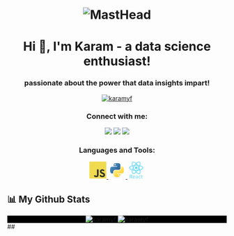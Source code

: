<h1 align="center">
  <img src="https://github.com/karamyf/about/blob/main/images/header.png" alt="MastHead">
</h1>

<h1 align="center">Hi 👋, I'm Karam - a data science enthusiast!</h1>
<h3 align="center">passionate about the power that data insights impart!</h3>

<p align="center">
  <a href="https://github.com/karamyf"><img src="https://komarev.com/ghpvc/?username=karamyf&label=Profile%20views&color=0e75b6&style=flat" alt="karamyf" /></a>
</p>

<h3 align="center">Connect with me:</h3>
<p align="center">
  <a href = "mailto:youssefkaram.office@gmail.com"><img src="https://img.shields.io/badge/-Gmail-%23333?style=for-the-badge&logo=gmail&logoColor=white" target="_blank"></a>
  <a href="https://www.linkedin.com/in/youssef-karam-674aba194/" target="_blank"><img src="https://img.shields.io/badge/-LinkedIn-%230077B5?style=for-the-badge&logo=linkedin&logoColor=white" target="_blank"></a>
  <a href="https://youssefkaram.me" target="_blank"><img src="https://img.shields.io/badge/-Website-%23333?style=for-the-badge&logo=globe&logoColor=white" target="_blank"></a>
</p>

<h3 align="center">Languages and Tools:</h3>
<p align="center">
  <a href="https://developer.mozilla.org/en-US/docs/Web/JavaScript" target="_blank" rel="noreferrer"> <img src="https://raw.githubusercontent.com/devicons/devicon/master/icons/javascript/javascript-original.svg" alt="javascript" width="40" height="40"/> </a>
  <a href="https://www.python.org" target="_blank" rel="noreferrer"> <img src="https://raw.githubusercontent.com/devicons/devicon/master/icons/python/python-original.svg" alt="python" width="40" height="40"/> </a>
  <a href="https://reactjs.org/" target="_blank" rel="noreferrer"> <img src="https://raw.githubusercontent.com/devicons/devicon/master/icons/react/react-original-wordmark.svg" alt="react" width="40" height="40"/> </a>
</p>

## 📊 My Github Stats

<div style="background-color: black; text-align: center;">
    <img src="https://github-readme-stats.vercel.app/api/top-langs?username=karamyf&show_icons=true&locale=en&layout=compact&bg_color=0D1117&color=5BCDEC&line=5BCDEC&point=FFFFFF&hide_border=true
" alt="karamyf" />
    <img src="https://github-readme-stats.vercel.app/api?username=karamyf&show_icons=true&locale=en&bg_color=0D1117&color=5BCDEC&line=5BCDEC&point=FFFFFF&hide_border=true
" alt="karamyf" />
</div>
##

